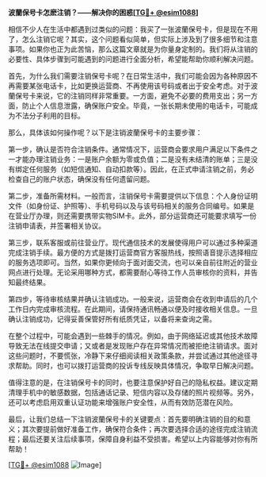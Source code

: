 **波蘭保号卡怎麽注销？——解决你的困惑[[TG💪+ @esim1088](https://t.me/s/esim1088)]**

相信不少人在生活中都遇到过类似的问题：我买了一张波蘭保号卡，但是现在不用了，怎么注销它呢？其实，这个问题看似简单，但实际上涉及到了很多细节和注意事项。如果你也正为此苦恼，那么这篇文章就是为你量身定制的。我们将从注销的必要性、具体步骤到可能遇到的问题进行全面分析，希望能帮助你顺利解决问题。

首先，为什么我们需要注销保号卡呢？在日常生活中，我们可能会因为各种原因不再需要某张电话卡，比如更换运营商、不再使用该号码或者出于安全考虑。对于波蘭保号卡来说，它的注销同样非常重要。一方面，避免不必要的费用支出；另一方面，防止个人信息泄露，确保账户安全。毕竟，一张长期未使用的电话卡，可能成为不法分子利用的目标。

那么，具体该如何操作呢？以下是注销波蘭保号卡的主要步骤：

第一步，确认是否符合注销条件。通常情况下，运营商会要求用户满足以下条件之一才能办理注销业务：一是账户余额为零或负值；二是没有未结清的账单；三是没有绑定任何服务（如短信通知、自动扣款等）。因此，在正式申请注销之前，务必检查自己的账户状态，确保没有任何遗留问题。

第二步，准备所需材料。一般而言，注销保号卡需要提供以下信息：个人身份证明文件（如身份证、护照等）、手机号码以及与该号码相关的服务合同编号。如果是在营业厅办理，则还需要携带实物SIM卡。此外，部分运营商还可能要求填写一份注销申请表，并签署相关协议。

第三步，联系客服或前往营业厅。现代通信技术的发展使得用户可以通过多种渠道完成注销手续。最方便的方式是拨打运营商官方客服热线，按照语音提示选择相应的服务选项即可。当然，如果你更倾向于面对面交流，也可以亲自前往附近的营业网点进行处理。无论采用哪种方式，都需要耐心等待工作人员审核你的资料，并告知最终结果。

第四步，等待审核结果并确认注销成功。一般来说，运营商会在收到申请后的几个工作日内完成审核流程。在此期间，请保持通讯畅通以便及时接收相关信息。一旦确认注销成功，记得妥善保管好所有纸质凭证，以备将来查询之需。

在整个过程中，可能会遇到一些棘手的情况。例如，由于网络延迟或其他技术故障导致无法在线提交申请；又或者是发现账户存在异常情况而被拒绝注销请求。面对这些问题时，不要慌张，冷静下来仔细阅读相关政策条款，并尝试通过其他途径寻求帮助。同时，也可以拨打运营商的投诉专线反映具体情况，争取早日解决问题。

值得注意的是，在注销保号卡的同时，也要注意保护好自己的隐私权益。建议定期清理手机中的敏感数据，包括通话记录、短信内容以及存储的照片视频等。另外，还可以考虑启用双重认证功能来增强账户安全性，从而有效防范潜在风险。

最后，让我们总结一下注销波蘭保号卡的关键要点：首先要明确注销的目的和意义；其次要提前做好准备工作，确保符合条件；再次要选择合适的途径完成注销流程；最后还要关注后续事项，保障自身利益不受损害。希望以上内容能够对你有所帮助！

[[TG💪+ @esim1088](https://t.me/s/esim1088) ![Image](https://i.postimg.cc/4NQfJmqS/Snipaste-2025-05-13-00-14-12.png)]